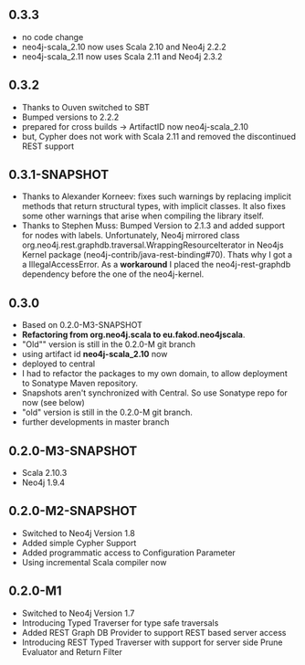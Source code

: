 ## 0.3.3
* no code change
* neo4j-scala_2.10 now uses Scala 2.10 and Neo4j 2.2.2
* neo4j-scala_2.11 now uses Scala 2.11 and Neo4j 2.3.2

## 0.3.2
* Thanks to Ouven switched to SBT
* Bumped versions to 2.2.2
* prepared for cross builds -> ArtifactID now neo4j-scala_2.10
* but, Cypher does not work with Scala 2.11 and removed the discontinued REST support

## 0.3.1-SNAPSHOT
* Thanks to Alexander Korneev: fixes such warnings by replacing implicit methods that return structural types, with implicit classes. It also fixes some other warnings that arise when compiling the library itself.
* Thanks to Stephen Muss: Bumped Version to 2.1.3 and added support for nodes with labels. Unfortunately, Neo4j mirrored class org.neo4j.rest.graphdb.traversal.WrappingResourceIterator in Neo4js Kernel package (neo4j-contrib/java-rest-binding#70). Thats why I got a a IllegalAccessError. As a **workaround** I placed the neo4j-rest-graphdb dependency before the one of the neo4j-kernel.

## 0.3.0
* Based on 0.2.0-M3-SNAPSHOT
* **Refactoring from org.neo4j.scala to eu.fakod.neo4jscala**.
* "Old"" version is still in the 0.2.0-M git branch
* using artifact id **neo4j-scala_2.10** now
* deployed to central
* I had to refactor the packages to my own domain, to allow deployment to Sonatype Maven repository.
* Snapshots aren't synchronized with Central. So use Sonatype repo for now (see below)
* "old" version is still in the 0.2.0-M git branch.
* further developments in master branch

## 0.2.0-M3-SNAPSHOT
* Scala 2.10.3
* Neo4j 1.9.4

## 0.2.0-M2-SNAPSHOT

* Switched to Neo4j Version 1.8
* Added simple Cypher Support
* Added programmatic access to Configuration Parameter
* Using incremental Scala compiler now

## 0.2.0-M1

* Switched to Neo4j Version 1.7
* Introducing Typed Traverser for type safe traversals
* Added REST Graph DB Provider to support REST based server access
* Introducing REST Typed Traverser with support for server side Prune Evaluator and Return Filter

